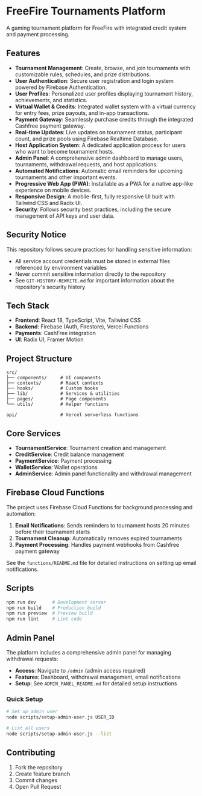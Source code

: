 # FreeFire Tournaments Platform

A gaming tournament platform for FreeFire with integrated credit system and payment processing.

## Features

- **Tournament Management**: Create, browse, and join tournaments with customizable rules, schedules, and prize distributions.
- **User Authentication**: Secure user registration and login system powered by Firebase Authentication.
- **User Profiles**: Personalized user profiles displaying tournament history, achievements, and statistics.
- **Virtual Wallet & Credits**: Integrated wallet system with a virtual currency for entry fees, prize payouts, and in-app transactions.
- **Payment Gateway**: Seamlessly purchase credits through the integrated Cashfree payment gateway.
- **Real-time Updates**: Live updates on tournament status, participant count, and prize pools using Firebase Realtime Database.
- **Host Application System**: A dedicated application process for users who want to become tournament hosts.
- **Admin Panel**: A comprehensive admin dashboard to manage users, tournaments, withdrawal requests, and host applications.
- **Automated Notifications**: Automatic email reminders for upcoming tournaments and other important events.
- **Progressive Web App (PWA)**: Installable as a PWA for a native app-like experience on mobile devices.
- **Responsive Design**: A mobile-first, fully responsive UI built with Tailwind CSS and Radix UI.
- **Security**: Follows security best practices, including the secure management of API keys and user data.

## Security Notice

This repository follows secure practices for handling sensitive information:
- All service account credentials must be stored in external files referenced by environment variables
- Never commit sensitive information directly to the repository
- See `GIT-HISTORY-REWRITE.md` for important information about the repository's security history

## Tech Stack

- **Frontend**: React 18, TypeScript, Vite, Tailwind CSS
- **Backend**: Firebase (Auth, Firestore), Vercel Functions
- **Payments**: CashFree integration
- **UI**: Radix UI, Framer Motion



## Project Structure

```
src/
├── components/     # UI components
├── contexts/       # React contexts
├── hooks/          # Custom hooks
├── lib/            # Services & utilities
├── pages/          # Page components
└── utils/          # Helper functions

api/                # Vercel serverless functions
```

## Core Services

- **TournamentService**: Tournament creation and management
- **CreditService**: Credit balance management
- **PaymentService**: Payment processing
- **WalletService**: Wallet operations
- **AdminService**: Admin panel functionality and withdrawal management

## Firebase Cloud Functions

The project uses Firebase Cloud Functions for background processing and automation:

1. **Email Notifications**: Sends reminders to tournament hosts 20 minutes before their tournament starts
2. **Tournament Cleanup**: Automatically removes expired tournaments 
3. **Payment Processing**: Handles payment webhooks from Cashfree payment gateway

See the `functions/README.md` file for detailed instructions on setting up email notifications.

## Scripts

```bash
npm run dev      # Development server
npm run build    # Production build
npm run preview  # Preview build
npm run lint     # Lint code
```

## Admin Panel

The platform includes a comprehensive admin panel for managing withdrawal requests:

- **Access**: Navigate to `/admin` (admin access required)
- **Features**: Dashboard, withdrawal management, email notifications
- **Setup**: See `ADMIN_PANEL_README.md` for detailed setup instructions

### Quick Setup
```bash
# Set up admin user
node scripts/setup-admin-user.js USER_ID

# List all users
node scripts/setup-admin-user.js --list
```

## Contributing

1. Fork the repository
2. Create feature branch
3. Commit changes
4. Open Pull Request